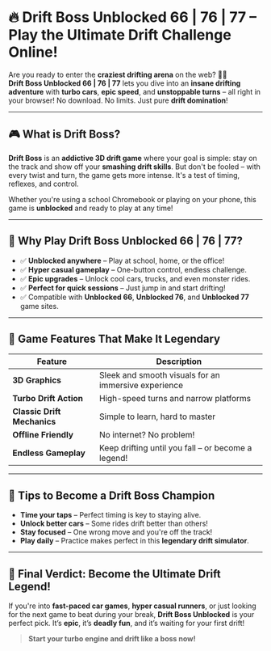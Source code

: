 # 🔥 Drift Boss Unblocked 66 | 76 | 77 – Play the Ultimate Drift Challenge Online!

Are you ready to enter the **craziest drifting arena** on the web? 🚗💨  
**Drift Boss Unblocked 66 | 76 | 77** lets you dive into an **insane drifting adventure** with **turbo cars**, **epic speed**, and **unstoppable turns** – all right in your browser! No download. No limits. Just pure **drift domination**!

---

## 🎮 What is Drift Boss?

**Drift Boss** is an **addictive 3D drift game** where your goal is simple: stay on the track and show off your **smashing drift skills**. But don't be fooled – with every twist and turn, the game gets more intense. It's a test of timing, reflexes, and control.

Whether you're using a school Chromebook or playing on your phone, this game is **unblocked** and ready to play at any time!

---

## 🚀 Why Play Drift Boss Unblocked 66 | 76 | 77?

- ✅ **Unblocked anywhere** – Play at school, home, or the office!
- ✅ **Hyper casual gameplay** – One-button control, endless challenge.
- ✅ **Epic upgrades** – Unlock cool cars, trucks, and even monster rides.
- ✅ **Perfect for quick sessions** – Just jump in and start drifting!
- ✅ Compatible with **Unblocked 66**, **Unblocked 76**, and **Unblocked 77** game sites.

---

## 🔧 Game Features That Make It Legendary

| Feature | Description |
|--------|-------------|
| **3D Graphics** | Sleek and smooth visuals for an immersive experience |
| **Turbo Drift Action** | High-speed turns and narrow platforms |
| **Classic Drift Mechanics** | Simple to learn, hard to master |
| **Offline Friendly** | No internet? No problem! |
| **Endless Gameplay** | Keep drifting until you fall – or become a legend! |

---

## 👑 Tips to Become a Drift Boss Champion

- **Time your taps** – Perfect timing is key to staying alive.
- **Unlock better cars** – Some rides drift better than others!
- **Stay focused** – One wrong move and you're off the track!
- **Play daily** – Practice makes perfect in this **legendary drift simulator**.

---

## 🚗 Final Verdict: Become the Ultimate Drift Legend!

If you're into **fast-paced car games**, **hyper casual runners**, or just looking for the next game to beat during your break, **Drift Boss Unblocked** is your perfect pick. It’s **epic**, it’s **deadly fun**, and it’s waiting for your first drift!

> **Start your turbo engine and drift like a boss now!**
